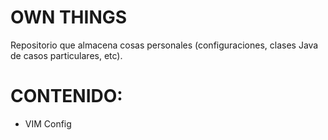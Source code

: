 # OWN THINGS
Repositorio que almacena cosas personales (configuraciones, clases Java de casos particulares, etc).


# CONTENIDO:

- VIM Config
